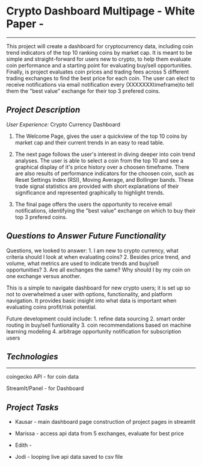 # Crypto Dashboard Multipage - White Paper -
-----

This project will create a dashboard for cryptocurrency data, including coin trend indicators of the top 10 ranking coins by market cap.  It is meant to be simple and straight-forward for users new to crypto, to help them evaluate coin performance and a starting point for evaluating buy/sell opportunities. Finally, is project evaluates coin prices and trading fees across 5 different trading exchanges to find the best price for each coin. The user can elect to receive notifications via email notification every (XXXXXXXtimeframe)to tell them the "best value" exchange for their top 3 prefered coins. 


## *Project Description*
*User Experience:*
Crypto Currency Dashboard  
                   
1. The Welcome Page, gives the user a quickview of the top 10 coins by market cap and their current trends in an easy to read table.

2. The next page follows the user's interest in diving deeper into coin trend analyses. The user is able to select a coin from the top 10 and see a graphical display of it's price history over a choosen timeframe.  There are also results of performance indicators for the choosen coin, such as Reset Settings Index (RSI), Moving Average, and Bollinger bands.  These trade signal statistics are provided with  short explanations of their significance and represented graphically to highlight trends.

3. The final page offers the users the opportunity to receive email notifications, identifying the "best value" exchange on which to buy their top 3 prefered coins.


## *Questions to Answer* *Future Functionality*

Questions, we looked to answer:
    1. I am new to crypto currency, what criteria should I look at when evaluating coins?
    2. Besides price trend, and volume, what metrics are used to indicate trends and buy/sell opportunities?
    3. Are all exchanges the same? Why should I by my coin on one exchange versus another.

This is a simple to navigate dashboard for new crypto users; it is set up so not to overwhelmed a user with options, functionality, and platform navigation. It provides basic insight into what data is important when evaluating coins profit/risk potential. 

Future development could include:
    1. refine data sourcing
    2. smart order routing in buy/sell funtionality
    3. coin recommendations based on machine learning modeling
    4. arbitrage opportunity notification for subscription users

## *Technologies*
----------
coingecko API - for coin data

StreamIt/Panel - for Dashboard


## *Project Tasks*
 - Kausar - main dashboard page construction of project pages in streamlit

 - Marissa - access api data from 5 exchanges, evaluate for best price
 
 - Edith - 

 - Jodi - looping live api data saved to csv file
